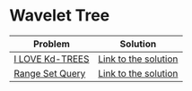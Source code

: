 # Wavelet Tree

Problem | Solution
------- | --------
[I LOVE Kd-TREES](https://www.spoj.com/problems/ILKQUERY/) | [Link to the solution](https://github.com/danielvitor2d/Problem-Set/blob/main/WaveletTree/I-Love-Kd-Trees/I-Love-Kd-Trees.cpp)
[Range Set Query](https://atcoder.jp/contests/abc174/tasks/abc174_f) | [Link to the solution](https://github.com/danielvitor2d/Problem-Set/blob/main/WaveletTree/Range-Set-Query/Range-Set-Query.cpp)
